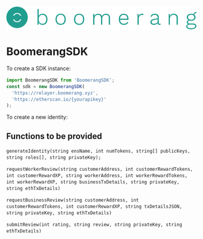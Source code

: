 ![alt text](https://github.com/BoomerangProject/boomerang-wiki/blob/master/images/logo.png "Boomerang Logo")
# BoomerangSDK
To create a SDK instance:

```js
import BoomerangSDK from 'BoomerangSDK';
const sdk = new BoomerangSDK(
  'https://relayer.boomerang.xyz',
  'https://etherscan.io/{yourapikey}'
);
```

To create a new identity:


## Functions to be provided
`generateIdentity(string ensName, int numTokens, string[] publicKeys, string roles[], string privateKey);`

`requestWorkerReview(string customerAddress, int customerRewardTokens, int customerRewardXP, string workerAddress, int workerRewardTokens, int workerRewardXP, string businessTxDetails, string privateKey, string ethTxDetails)`

`requestBusinessReview(string customerAddress, int customerRewardTokens, int customerRewardXP, string txDetailsJSON, string privateKey, string ethTxDetails)`

`submitReview(int rating, string review, string privateKey, string ethTxDetails)`
